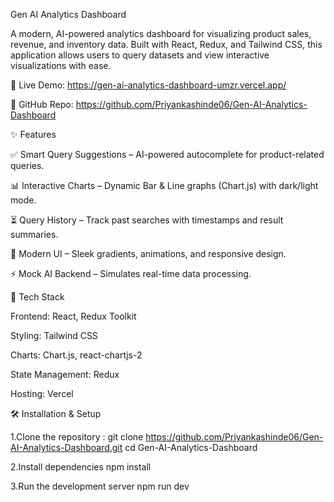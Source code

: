 Gen AI Analytics Dashboard

A modern, AI-powered analytics dashboard for visualizing product sales, revenue, and inventory data. Built with React, Redux, and Tailwind CSS, this application allows users to query datasets and view interactive visualizations with ease.

🔗 Live Demo: https://gen-ai-analytics-dashboard-umzr.vercel.app/

📂 GitHub Repo: https://github.com/Priyankashinde06/Gen-AI-Analytics-Dashboard

✨ Features

✅ Smart Query Suggestions – AI-powered autocomplete for product-related queries.

📊 Interactive Charts – Dynamic Bar & Line graphs (Chart.js) with dark/light mode.

⏳ Query History – Track past searches with timestamps and result summaries.

🎨 Modern UI – Sleek gradients, animations, and responsive design.

⚡ Mock AI Backend – Simulates real-time data processing.

🚀 Tech Stack

  Frontend: React, Redux Toolkit

  Styling: Tailwind CSS

  Charts: Chart.js, react-chartjs-2

  State Management: Redux

  Hosting: Vercel


🛠️ Installation & Setup

1.Clone the repository :
git clone https://github.com/Priyankashinde06/Gen-AI-Analytics-Dashboard.git
cd Gen-AI-Analytics-Dashboard

2.Install dependencies
npm install

3.Run the development server
npm run dev
